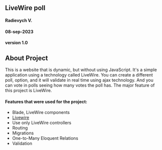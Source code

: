 ## LiveWire poll

#### Radievych V.
#### 08-sep-2023
#### version 1.0



## About Project

This is a website that is dynamic, but without using JavaScript. It's a simple application using a technology called LiveWire.
You can create a different poll, option, and it will validate in real time using ajax technology.
And you can vote in polls seeing how many votes the poll has.
The major feature of this project is LiveWire.

#### Features that were used for the project:

- Blade, LiveWire components
- [Livewire](https://livewire.laravel.com)
- Use only LiveWire controllers
- Routing
- Migrations
- One-to-Many Eloquent Relations
- Validation
